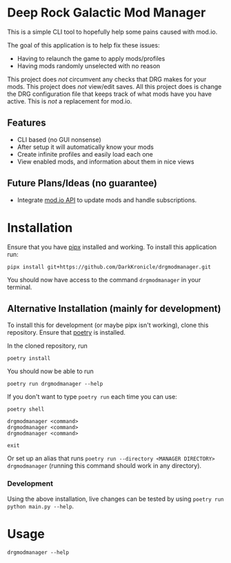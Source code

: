 # Deep Rock Galactic Mod Manager

This is a simple CLI tool to hopefully help some pains caused with mod.io. 

The goal of this application is to help fix these issues:

- Having to relaunch the game to apply mods/profiles
- Having mods randomly unselected with no reason

This project does *not* circumvent any checks that DRG makes for your mods. This project does *not* view/edit saves. 
All this project does is change the DRG configuration file that keeps track of what mods have you have active. This is *not* a replacement for mod.io.

## Features

- CLI based (no GUI nonsense)
- After setup it will automatically know your mods
- Create infinite profiles and easily load each one
- View enabled mods, and information about them in nice views

## Future Plans/Ideas (no guarantee)

- Integrate [mod.io API](https://github.com/ClementJ18/mod.io) to update mods and handle subscriptions.

# Installation

Ensure that you have [pipx](https://pypa.github.io/pipx/installation/) installed and working. To install this application run:

```
pipx install git+https://github.com/DarkKronicle/drgmodmanager.git
```

You should now have access to the command `drgmodmanager` in your terminal.

## Alternative Installation (mainly for development)

To install this for development (or maybe pipx isn't working), clone this repository. Ensure that [poetry](https://python-poetry.org/docs/#installation) is installed.

In the cloned repository, run

```
poetry install
```

You should now be able to run

```
poetry run drgmodmanager --help
```

If you don't want to type `poetry run` each time you can use:

```
poetry shell

drgmodmanager <command>
drgmodmanager <command>
drgmodmanager <command>

exit
```

Or set up an alias that runs `poetry run --directory <MANAGER DIRECTORY> drgmodmanager` (running this command should work in any directory).

### Development

Using the above installation, live changes can be tested by using `poetry run python main.py --help`.

# Usage

`drgmodmanager --help`
